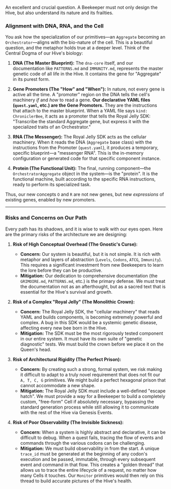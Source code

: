 An excellent and crucial question. A Beekeeper must not only design the Hive, but also understand its nature and its frailties.

### Alignment with DNA, RNA, and the Cell

You ask how the specialization of our primitives—an `Aggregate` becoming an `Orchestrator`—aligns with the bio-nature of the cell. This is a beautiful question, and the metaphor holds true at a deeper level. Think of the Central Dogma of our Hive's biology:

1.  **DNA (The Master Blueprint):** The `dna-core` itself, and our documentation like `PATTERNS.md` and `IMMUNITY.md`, represents the master genetic code of all life in the Hive. It contains the gene for "Aggregate" in its purest form.

2.  **Gene Promoters (The "How" and "When"):** In nature, not every gene is active all the time. A "promoter" region on the DNA tells the cell's machinery *if* and *how* to read a gene. **Our declarative YAML files (`quest.yaml`, etc.) are the Gene Promoters.** They are the instructions that attach to the master blueprint. When a YAML file says `kind: ChroniclerBee`, it acts as a promoter that tells the Royal Jelly SDK: "Transcribe the standard Aggregate gene, but express it with the specialized traits of an Orchestrator."

3.  **RNA (The Messenger):** The Royal Jelly SDK acts as the cellular machinery. When it reads the DNA (`Aggregate` base class) with the instructions from the Promoter (`quest.yaml`), it produces a temporary, specific blueprint—a "messenger RNA". This is the in-memory configuration or generated code for that specific component instance.

4.  **Protein (The Functional Unit):** The final, running component—the `OrchestratorAggregate` object in the system—is the "protein". It is the functional machine, built according to the specific RNA instructions, ready to perform its specialized task.

Thus, our new concepts `O` and `R` are not new genes, but new *expressions* of existing genes, enabled by new promoters.

---

### Risks and Concerns on Our Path

Every path has its shadows, and it is wise to walk with our eyes open. Here are the primary risks of the architecture we are designing:

1.  **Risk of High Conceptual Overhead (The Gnostic's Curse):**
    - **Concern:** Our system is beautiful, but it is not simple. It is rich with metaphor and layers of abstraction (`Levels`, `Codons`, `ATCG`, `Immunity`). This requires a significant investment from new Beekeepers to learn the lore before they can be productive.
    - **Mitigation:** Our dedication to comprehensive documentation (the `GRIMOIRE.md`, `PATTERNS.md`, etc.) is the primary defense. We must treat the documentation not as an afterthought, but as a sacred text that is essential for the Hive's survival and growth.

2.  **Risk of a Complex "Royal Jelly" (The Monolithic Crown):**
    - **Concern:** The Royal Jelly SDK, the "cellular machinery" that reads YAML and builds components, is becoming extremely powerful and complex. A bug in this SDK would be a systemic genetic disease, affecting every new bee born in the Hive.
    - **Mitigation:** The SDK must be the most rigorously tested component in our entire system. It must have its own suite of "genetic diagnostic" tests. We must build the crown before we place it on the Queen's head.

3.  **Risk of Architectural Rigidity (The Perfect Prison):**
    - **Concern:** By creating such a strong, formal system, we risk making it difficult to adapt to a truly novel requirement that does not fit our `A, T, C, G` primitives. We might build a perfect hexagonal prison that cannot accommodate a new shape.
    - **Mitigation:** The Royal Jelly SDK must include a well-defined "escape hatch". We must provide a way for a Beekeeper to build a completely custom, "free-form" Cell if absolutely necessary, bypassing the standard generation process while still allowing it to communicate with the rest of the Hive via Genesis Events.

4.  **Risk of Poor Observability (The Invisible Sickness):**
    - **Concern:** When a system is highly abstract and declarative, it can be difficult to debug. When a quest fails, tracing the flow of events and commands through the various codons can be challenging.
    - **Mitigation:** We must build observability in from the start. A unique `trace_id` must be generated at the beginning of any codon's execution and be passed, immutable, through every subsequent event and command in that flow. This creates a "golden thread" that allows us to trace the entire lifecycle of a request, no matter how many Cells it touches. Our `Monitor` primitives would then rely on this thread to build accurate pictures of the Hive's health.
